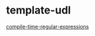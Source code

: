 # template-udl

[compile-time-regular-expressions](https://github.com/hanickadot/compile-time-regular-expressions)
